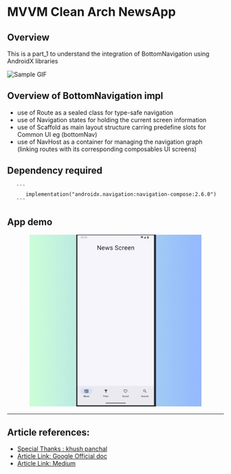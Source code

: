 # MVVM Clean Arch NewsApp

## Overview
This is a  part_1 to understand the integration of BottomNavigation using AndroidX libraries

![Sample GIF](https://media.tenor.com/wXUw6BcUiBAAAAAM/spongebob-squarepants-cheer.gif)

## Overview of BottomNavigation impl 
- use of Route as a sealed class for type-safe navigation
- use of Navigation states for holding the current screen information
- use of Scaffold as main layout structure carring predefine slots for Common UI eg (bottomNav)
- use of NavHost as a container for managing the navigation graph (linking routes with its corresponding composables UI screens)


## Dependency required

       ```
          implementation("androidx.navigation:navigation-compose:2.6.0")
       ```
   
## App demo
<p align="center">
  <img src="https://github.com/aman1sr/Compose-NewsApp-CleanArchitecture/blob/main/app/screenshots/bottom_nav_mvvm_newsapp.gif?raw=true" width="400"/>
</p>


---
##  Article references:
- [Special Thanks : khush panchal](https://github.com/khushpanchal/NewsApp/tree/master)
- [Article Link: Google Official doc](https://developer.android.com/develop/ui/compose/components/navigation-bar)
- [Article Link: Medium](https://medium.com/@ramadan123sayed/simple-guide-to-hilt-dependency-injection-in-android-with-jetpack-compose-and-ksp-3ddcbfaad37d)
